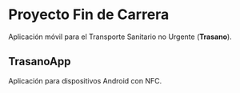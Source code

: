 # Proyecto Fin de Carrera
Aplicación móvil para el Transporte Sanitario no Urgente (**Trasano**).

## TrasanoApp
Aplicación para dispositivos Android con NFC.
